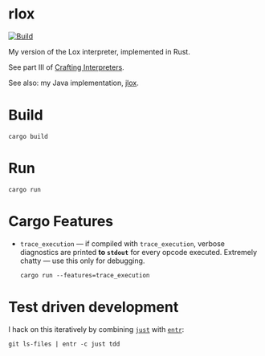 rlox
====

[![Build](https://github.com/eddieantonio/rlox/actions/workflows/rust.yml/badge.svg)](https://github.com/eddieantonio/rlox/actions/workflows/rust.yml)

My version of the Lox interpreter, implemented in  Rust.

See part III of [Crafting Interpreters][craftinginterpreters].

See also: my Java implementation, [jlox][].

[jlox]: https://github.com/eddieantonio/jlox
[craftinginterpreters]: https://craftinginterpreters.com/a-bytecode-virtual-machine.html

# Build

    cargo build

# Run

    cargo run

# Cargo Features

 - `trace_execution` — if compiled with `trace_execution`, verbose
   diagnostics are printed **to `stdout`** for every opcode executed.
   Extremely chatty — use this only for debugging.

       cargo run --features=trace_execution

# Test driven development

I hack on this iteratively by combining [`just`][just] with [`entr`][entr]:

    git ls-files | entr -c just tdd

[just]: https://github.com/casey/just
[entr]: https://eradman.com/entrproject/
